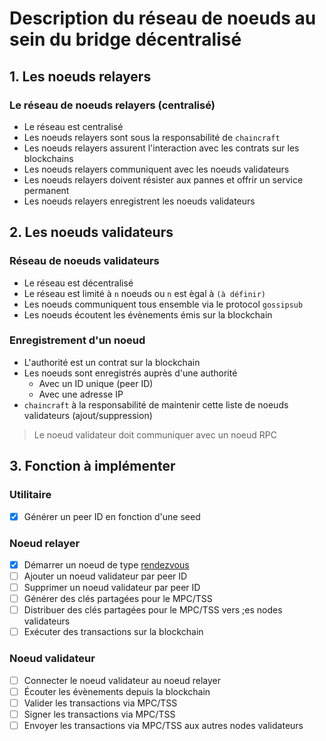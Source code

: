# Description du réseau de noeuds au sein du bridge décentralisé

## 1. Les noeuds relayers

### Le réseau de noeuds relayers (centralisé)

- Le réseau est centralisé
- Les noeuds relayers sont sous la responsabilité de `chaincraft`
- Les noeuds relayers assurent l'interaction avec les contrats sur les blockchains
- Les noeuds relayers communiquent avec les noeuds validateurs
- Les noeuds relayers doivent résister aux pannes et offrir un service permanent
- Les noeuds relayers enregistrent les noeuds validateurs

## 2. Les noeuds validateurs

### Réseau de noeuds validateurs

- Le réseau est décentralisé
- Le réseau est limité à `n` noeuds ou `n` est ègal à `(à définir)`
- Les noeuds communiquent tous ensemble via le protocol `gossipsub`
- Les noeuds écoutent les évènements émis sur la blockchain

### Enregistrement d'un noeud

- L'authorité est un contrat sur la blockchain
- Les noeuds sont enregistrés auprès d'une authorité
  - Avec un ID unique (peer ID)
  - Avec une adresse IP
- `chaincraft` à la responsabilité de maintenir cette liste de noeuds validateurs (ajout/suppression)

> Le noeud validateur doit communiquer avec un noeud RPC

## 3. Fonction à implémenter

### Utilitaire

- [x] Générer un peer ID en fonction d'une seed

### Noeud relayer

- [x] Démarrer un noeud de type [rendezvous](https://en.wikipedia.org/wiki/Rendezvous_protocol)
- [ ] Ajouter un noeud validateur par peer ID
- [ ] Supprimer un noeud validateur par peer ID
- [ ] Générer des clés partagées pour le MPC/TSS
- [ ] Distribuer des clés partagées pour le MPC/TSS vers ;es nodes validateurs
- [ ] Exécuter des transactions sur la blockchain

### Noeud validateur

- [ ] Connecter le noeud validateur au noeud relayer
- [ ] Écouter les évènements depuis la blockchain
- [ ] Valider les transactions via MPC/TSS
- [ ] Signer les transactions via MPC/TSS
- [ ] Envoyer les transactions via MPC/TSS aux autres nodes validateurs

